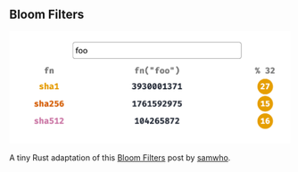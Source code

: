 ## Bloom Filters

![32-bit numerical hash functions](assets/hash.png)

A tiny Rust adaptation of this [Bloom Filters](https://samwho.dev/bloom-filters) post by [samwho](https://github.com/samwho).

